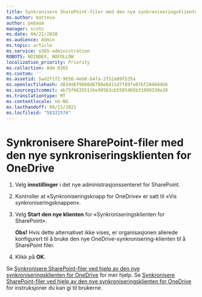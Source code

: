 ```yaml
---
title: Synkronisere SharePoint-filer med den nye synkroniseringsklienten for OneDrive
ms.author: matteva
author: pebaum
manager: scotv
ms.date: 04/21/2020
ms.audience: Admin
ms.topic: article
ms.service: o365-administration
ROBOTS: NOINDEX, NOFOLLOW
localization_priority: Priority
ms.collection: Adm_O365
ms.custom: ''
ms.assetid: 5ad2f1f2-9650-4eb0-b4fa-2f52a09f535a
ms.openlocfilehash: d83dd6f96b0d8788ebd11d7f89fa07bf204604b6
ms.sourcegitcommit: ab75f66355116e995b3cb5505465b31989339e28
ms.translationtype: MT
ms.contentlocale: nb-NO
ms.lasthandoff: 08/13/2021
ms.locfileid: "58322574"
---
```

# <a name="sync-sharepoint-files-with-the-new-onedrive-sync-client"></a>Synkronisere SharePoint-filer med den nye synkroniseringsklienten for OneDrive

1. Velg **innstillinger** i det nye administrasjonssenteret for SharePoint.
    
2. Kontroller at «Synkroniseringsknapp for OneDrive» er satt til «Vis synkroniseringsknappen».
    
3. Velg **Start den nye klienten** for «Synkroniseringsklienten for SharePoint».
    
    **Obs!** Hvis dette alternativet ikke vises, er organisasjonen allerede konfigurert til å bruke den nye OneDrive-synkronisering-klienten til å SharePoint filer. 
  
4. Klikk på **OK**.
    
Se [Synkronisere SharePoint-filer ved hjelp av den nye synkroniseringsklienten for OneDrive](https://go.microsoft.com/fwlink/?linkid=866433) for mer hjelp. Se [Synkronisere SharePoint-filer ved hjelp av den nye synkroniseringsklienten for OneDrive](https://go.microsoft.com/fwlink/?linkid=866427) for instruksjoner du kan gi til brukerne.
  


